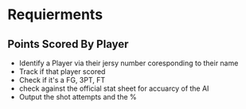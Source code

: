 # Requierments
## Points Scored By Player
- Identify a Player via their jersy number coresponding to their name
- Track if that player scored 
- Check if it's a FG, 3PT, FT
- check against the official stat sheet for accuarcy of the AI
- Output the shot attempts and the % 
